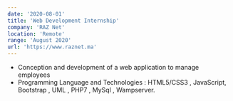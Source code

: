 ```yaml
---
date: '2020-08-01'
title: 'Web Development Internship'
company: 'RAZ Net'
location: 'Remote'
range: 'August 2020'
url: 'https://www.raznet.ma'
---
```


- Conception and development of a web application to manage employees
- Programming Language and Technologies : HTML5/CSS3 , JavaScript, Bootstrap , UML , PHP7 , MySql , Wampserver.
